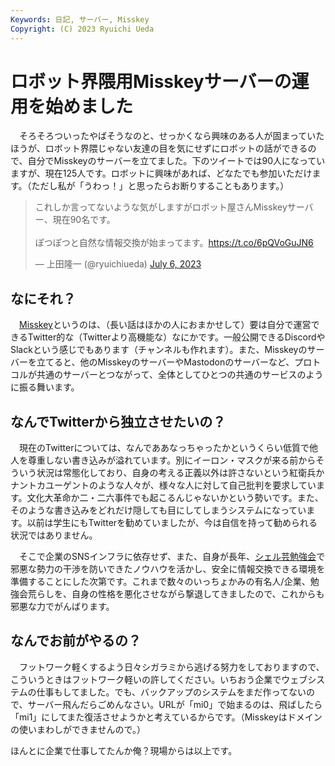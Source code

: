 ```yaml
---
Keywords: 日記, サーバー, Misskey
Copyright: (C) 2023 Ryuichi Ueda
---
```


# ロボット界隈用Misskeyサーバーの運用を始めました

　そろそろついったやばそうなのと、せっかくなら興味のある人が固まっていたほうが、ロボット界隈じゃない友達の目を気にせずにロボットの話ができるので、自分でMisskeyのサーバーを立てました。下のツイートでは90人になっていますが、現在125人です。ロボットに興味があれば、どなたでも参加いただけます。（ただし私が「うわっ！」と思ったらお断りすることもあります。）

<blockquote class="twitter-tweet" data-partner="tweetdeck"><p lang="ja" dir="ltr">これしか言ってないような気がしますがロボット屋さんMisskeyサーバー、現在90名です。<br><br>ぽつぽつと自然な情報交換が始まってます。<a href="https://t.co/6pQVoGuJN6">https://t.co/6pQVoGuJN6</a></p>&mdash; 上田隆一 (@ryuichiueda) <a href="https://twitter.com/ryuichiueda/status/1676934670154629120?ref_src=twsrc%5Etfw">July 6, 2023</a></blockquote>
<script async src="https://platform.twitter.com/widgets.js" charset="utf-8"></script>

## なにそれ？

　[Misskey](https://github.com/misskey-dev/misskey)というのは、（長い話はほかの人におまかせして）要は自分で運営できるTwitter的な（Twitterより高機能な）なにかです。一般公開できるDiscordやSlackという感じでもあります（チャンネルも作れます）。また、Misskeyのサーバーを立てると、他のMisskeyのサーバーやMastodonのサーバーなど、プロトコルが共通のサーバーとつながって、全体としてひとつの共通のサービスのように振る舞います。

## なんでTwitterから独立させたいの？

　現在のTwitterについては、なんでああなっちゃったかというくらい低質で他人を尊重しない書き込みが溢れています。別にイーロン・マスクが来る前からそういう状況は常態化しており、自身の考える正義以外は許さないという紅衛兵かナントカユーゲントのような人々が、様々な人に対して自己批判を要求しています。文化大革命か二・二六事件でも起こるんじゃないかという勢いです。また、そのような書き込みをどれだけ隠しても目にしてしまうシステムになっています。以前は学生にもTwitterを勧めていましたが、今は自信を持って勧められる状況ではありません。

　そこで企業のSNSインフラに依存せず、また、自身が長年、[シェル芸勉強会](/?page=01434)で邪悪な勢力の干渉を防いできたノウハウを活かし、安全に情報交換できる環境を準備することにした次第です。これまで数々のいっちょかみの有名人/企業、勉強会荒らしを、自身の性格を悪化させながら撃退してきましたので、これからも邪悪な力でがんばります。

## なんでお前がやるの？

　フットワーク軽くするよう日々シガラミから逃げる努力をしておりますので、こういうときはフットワーク軽いの許してください。いちおう企業でウェブシステムの仕事もしてました。でも、バックアップのシステムをまだ作ってないので、サーバー飛んだらごめんなさい。URLが「mi0」で始まるのは、飛ばしたら「mi1」にしてまた復活させようかと考えているからです。（Misskeyはドメインの使いまわしができませんので。）


ほんとに企業で仕事してたんか俺？現場からは以上です。
